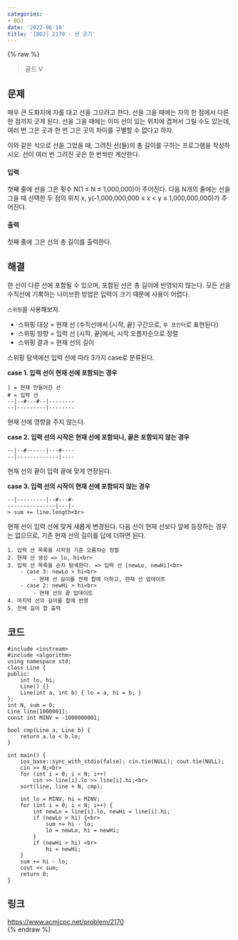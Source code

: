 ```yaml
---
categories:
- BOJ
date: '2022-06-10'
title: '[BOJ] 2170 - 선 긋기'
---
```


{% raw %}
> 골드 V<br>

## 문제
매우 큰 도화지에 자를 대고 선을 그으려고 한다. 선을 그을 때에는 자의 한 점에서 다른 한 점까지 긋게 된다. 선을 그을 때에는 이미 선이 있는 위치에 겹쳐서 그릴 수도 있는데, 여러 번 그은 곳과 한 번 그은 곳의 차이를 구별할 수 없다고 하자.

이와 같은 식으로 선을 그었을 때, 그려진 선(들)의 총 길이를 구하는 프로그램을 작성하시오. 선이 여러 번 그려진 곳은 한 번씩만 계산한다.

#### 입력
첫째 줄에 선을 그은 횟수 N(1 ≤ N ≤ 1,000,000)이 주어진다. 다음 N개의 줄에는 선을 그을 때 선택한 두 점의 위치 x, y(-1,000,000,000 ≤ x < y ≤ 1,000,000,000)가 주어진다.

#### 출력
첫째 줄에 그은 선의 총 길이를 출력한다.

## 해결
한 선이 다른 선에 포함될 수 있으며, 포함된 선은 총 길이에 반영되지 않는다. 모든 선을 수직선에 기록하는 나이브한 방법은 입력이 크기 때문에 사용이 어렵다.

`스위핑`을 사용해보자.
- 스위핑 대상 = 현재 선 (수직선에서 [시작, 끝] 구간으로, `투 포인터`로 표현된다)
- 스위핑 방향 = 입력 선 [시작, 끝]에서, 시작 오름차순으로 정렬
- 스위핑 결과 = 현재 선의 길이

스위핑 탐색에선 입력 선에 따라 3가지 case로 분류된다.

**case 1. 입력 선이 현재 선에 포함되는 경우**
```
| = 현재 만들어진 선
# = 입력 선
--|--#---#--|--------
--|---------|--------
```
현재 선에 영향을 주지 않는다.

**case 2. 입력 선의 시작은 현재 선에 포함되나, 끝은 포함되지 않는 경우**
```
--|--#------|---#----
--|-------------|----
```
현재 선의 끝이 입력 끝에 맞게 연장된다. 

**case 3. 입력 선의 시작이 현재 선에 포함되지 않는 경우**
```
--|---------|--#---#-
---------------|---|-
> sum += line.length<br>
```
현재 선이 입력 선에 맞게 새롭게 변경된다. 다음 선이 현재 선보다 앞에 등장하는 경우는 없으므로, 기존 현재 선의 길이를 답에 더하면 된다.

```
1. 입력 선 목록을 시작점 기준 오름차순 정렬
2. 현재 선 생성 => lo, hi<br>
3. 입력 선 목록을 순차 탐색한다. => 입력 선 [newLo, newHi]<br>
	- case 3: newLo > hi<br>
		- 현재 선 길이를 전체 합에 더하고, 현재 선 업데이트
	- case 2: newHi > hi<br>
		- 현재 선의 끝 업데이트
4. 마지막 선의 길이를 합에 반영
5. 전체 길이 합 출력
```

## 코드
```
#include <iostream>
#include <algorithm>
using namespace std;
class Line {
public:
	int lo, hi;
	Line() {}
	Line(int a, int b) { lo = a, hi = b; }
};
int N, sum = 0;
Line line[1000001];
const int MINV = -1000000001;

bool cmp(Line a, Line b) {
	return a.lo < b.lo;
}

int main() {
	ios_base::sync_with_stdio(false); cin.tie(NULL); cout.tie(NULL);
	cin >> N;<br>
	for (int i = 0; i < N; i++)
		cin >> line[i].lo >> line[i].hi;<br>
	sort(line, line + N, cmp);

	int lo = MINV, hi = MINV;
	for (int i = 0; i < N; i++) {
		int newLo = line[i].lo, newHi = line[i].hi;
		if (newLo > hi) {<br>
			sum += hi - lo;
			lo = newLo, hi = newHi;
		}
		if (newHi > hi) <br>
			hi = newHi;
	}
	sum += hi - lo;
	cout << sum;
	return 0;
}
```

## 링크
https://www.acmicpc.net/problem/2170<br>
{% endraw %}